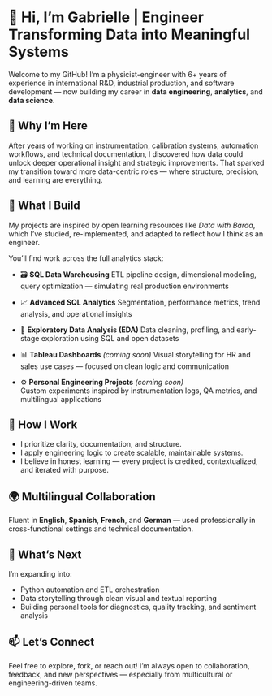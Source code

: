 # 👋 Hi, I’m Gabrielle | Engineer Transforming Data into Meaningful Systems

Welcome to my GitHub! I’m a physicist-engineer with 6+ years of experience in international R&D, industrial production, and software development — now building my career in **data engineering**, **analytics**, and **data science**.

## 🚀 Why I’m Here
After years of working on instrumentation, calibration systems, automation workflows, and technical documentation, I discovered how data could unlock deeper operational insight and strategic improvements. That sparked my transition toward more data-centric roles — where structure, precision, and learning are everything.

## 🔧 What I Build
My projects are inspired by open learning resources like *Data with Baraa*, which I’ve studied, re-implemented, and adapted to reflect how I think as an engineer.

You’ll find work across the full analytics stack:

- 🗃️ **SQL Data Warehousing**
  ETL pipeline design, dimensional modeling, query optimization — simulating real production environments

- 📈 **Advanced SQL Analytics** 
  Segmentation, performance metrics, trend analysis, and operational insights
  
- 🧹 **Exploratory Data Analysis (EDA)**
  Data cleaning, profiling, and early-stage exploration using SQL and open datasets

- 📊 **Tableau Dashboards**  *(coming soon)*
  Visual storytelling for HR and sales use cases — focused on clean logic and communication

- ⚙️ **Personal Engineering Projects** *(coming soon)*  
  Custom experiments inspired by instrumentation logs, QA metrics, and multilingual applications

## 🌱 How I Work
- I prioritize clarity, documentation, and structure.
- I apply engineering logic to create scalable, maintainable systems.
- I believe in honest learning — every project is credited, contextualized, and iterated with purpose.

## 🌍 Multilingual Collaboration
Fluent in **English**, **Spanish**, **French**, and **German** — used professionally in cross-functional settings and technical documentation.

## 🧭 What’s Next
I’m expanding into:
- Python automation and ETL orchestration  
- Data storytelling through clean visual and textual reporting  
- Building personal tools for diagnostics, quality tracking, and sentiment analysis

## 📫 Let’s Connect
Feel free to explore, fork, or reach out! I’m always open to collaboration, feedback, and new perspectives — especially from multicultural or engineering-driven teams.
